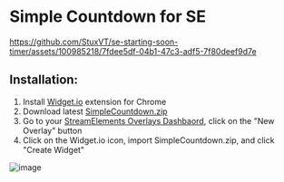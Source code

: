 # Simple Countdown for SE


https://github.com/StuxVT/se-starting-soon-timer/assets/100985218/7fdee5df-04b1-47c3-adf5-7f80deef9d7e


## Installation:
1. Install [Widget.io](https://chromewebstore.google.com/detail/widgetio/fcgbjpajcfjnjgfdeookpnoefgcliljj) extension for Chrome
2. Download latest [SimpleCountdown.zip](https://github.com/StuxVT/se-starting-soon-timer/releases/download/v1.0.1/SimpleCountdown.zip)
3. Go to your [StreamElements Overlays Dashbaord](https://streamelements.com/dashboard/overlays), click on the "New Overlay" button
4. Click on the Widget.io icon, import SimpleCountdown.zip, and click "Create Widget"
   
 ![image](https://github.com/StuxVT/se-starting-soon-timer/assets/100985218/aaf0691e-e799-4e0b-8c89-1dc3eb8521b4)




[//]: # (## Dev Environment)

[//]: # ()
[//]: # (### Installation)

[//]: # (Paste your custom data into proper files, please have in mind, that in HTML file you just have to fill the space between comments saying it. You can also provide your JWT Token within widget.html file &#40;Line:11&#41;. )

[//]: # ()
[//]: # (### Usage)

[//]: # (Edit your files with a IDE of your choice. Open widget.html in your browser and you can use commands provided below in console window:)

[//]: # (```js)

[//]: # (emulateInit&#40;&#41;;)

[//]: # (```)

[//]: # (You can use `setChannelName&#40;"YourChannelName"&#41;;` before init, if are planning to use your channel name in your widgets.)

[//]: # ()
[//]: # (#### Emulating events)

[//]: # (To emulate event, just type in console:)

[//]: # (```js)

[//]: # (emulateNew&#40;type, amount, isGift, count&#41;)

[//]: # (```)

[//]: # (Fields `amount`, `isGift`, `count` are not required &#40;default values for them are: `amount=random&#40;0,36&#41;`, `isGift=false`,`count=1`&#41;)

[//]: # (Examples:)

[//]: # (```js)

[//]: # (emulateNew&#40;"follower"&#41;;)

[//]: # (emulateNew&#40;"subscriber"&#41;;)

[//]: # (emulateNew&#40;"subscriber",2&#41;;)

[//]: # (emulateNew&#40;"subscriber","gift",3&#41;;)

[//]: # (emulateNew&#40;"host",100&#41;;)

[//]: # (emulateNew&#40;"raid",100&#41;;)

[//]: # (emulateNew&#40;"cheer",100&#41;;)

[//]: # (emulateNew&#40;"tip",20&#41;;)

[//]: # (```)

[//]: # ()
[//]: # (You can also use event emiter within StreamElements overlay editor to emit events over socket &#40;For that you need to provide JWT token earlier&#41; or use the very same event test way in this page. You can also change session data to invoke onSessionUpdate)

[//]: # ()
[//]: # (### Summary)

[//]: # (If your widget works as it should, you are ready to copy each part to StreamElements Custom Widget and it should work straight ahead.)

[//]: # ()
[//]: # (### Known issues)

[//]: # (- no chat messages events)

[//]: # (- no cleanup &#40;You need to F5 before reinit&#41;)

[//]: # (- custom fields are not supported for HTML/CSS &#40;besides their values IN JS - remember to prepend your actual JSON file with `let fieldData=`&#41;)
